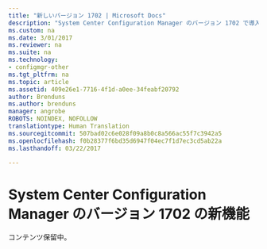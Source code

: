 ```yaml
---
title: "新しいバージョン 1702 | Microsoft Docs"
description: "System Center Configuration Manager のバージョン 1702 で導入された変更点および新機能について詳しく説明します。"
ms.custom: na
ms.date: 3/01/2017
ms.reviewer: na
ms.suite: na
ms.technology:
- configmgr-other
ms.tgt_pltfrm: na
ms.topic: article
ms.assetid: 409e26e1-7716-4f1d-a0ee-34feabf20792
author: Brenduns
ms.author: brenduns
manager: angrobe
ROBOTS: NOINDEX, NOFOLLOW
translationtype: Human Translation
ms.sourcegitcommit: 507bad02c6e028f09a8b0c8a566ac55f7c3942a5
ms.openlocfilehash: f0b28377f6bd35d6947f04ec7f1d7ec3cd5ab22a
ms.lasthandoff: 03/22/2017

---
```

# <a name="what39s-new-in-version-1702-of-system-center-configuration-manager"></a>System Center Configuration Manager のバージョン 1702 の新機能

コンテンツ保留中。

